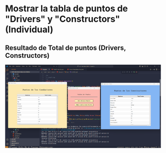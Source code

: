 # Mostrar la tabla de puntos de "Drivers" y "Constructors" (Individual)


## Resultado de Total de puntos (Drivers, Constructors)
![](src/main/resources/project/view/img/resultado.png)

